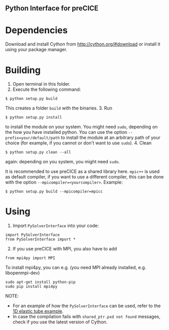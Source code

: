 Python Interface for preCICE
----------------------------

# Dependencies

Download and install Cython from http://cython.org/#download or install it using your package manager.

# Building

1. Open terminal in this folder.
2. Execute the following command:

```
$ python setup.py build
```
This creates a folder `build` with the binaries.
3. Run 
```
$ python setup.py install
```
to install the module on your system. You might need `sudo`, depending on the how you have installed python. You can use the option `--prefix=your/default/path` to install the module at an arbitrary path of your choice (for example, if you cannot or don't want to use `sudo`).
4. Clean
```
$ python setup.py clean --all
```
again: depending on you system, you might need `sudo`.

It is recommended to use preCICE as a shared library here. `mpic++` is used as default compiler, if you want to use a different compiler, this can be done with the option `--mpicompiler=<yourcompiler>`. Example:
```
$ python setup.py build --mpicompiler=mpicc
```

# Using

1. Import `PySolverInterface` into your code:

```
import PySolverInterface
from PySolverInterface import *
```

2. If you use preCICE with MPI, you also have to add
   
```   
from mpi4py import MPI
```

To install mpi4py, you can e.g. (you need MPI already installed, e.g. libopenmpi-dev) 

```
sudo apt-get install python-pip
sudo pip install mpi4py
```


NOTE: 
- For an example of how the `PySolverInterface` can be used, refer to the [1D elastic tube example](https://github.com/precice/precice/wiki/Using-the-Python-API).
- In case the compilation fails with `shared_ptr.pxd not found` messages, check if you use the latest version of Cython.
